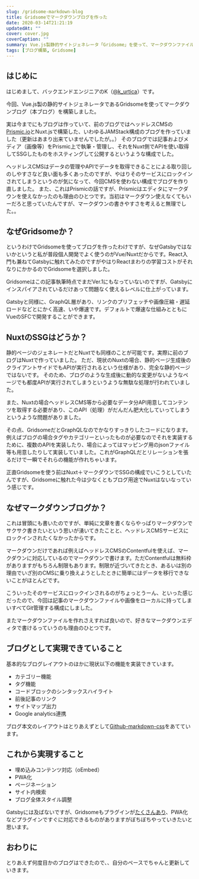 ```yaml
---
slug: /gridsome-markdown-blog
title: Gridsomeでマークダウンブログを作った
date: 2020-03-14T21:21:19
updatedAt: ""
cover: cover.jpg
coverCaption: ""
summary: Vue.js製静的サイトジェネレータ「Gridsome」を使って、マークダウンファイルでブログ記事を管理するマークダウンブログ（本ブログ）を作った話。
tags: [ブログ構築, Gridsome]
---
```


## はじめに

はじめまして、バックエンドエンジニアのK（[@k_urtica](https://twitter.com/k_urtica)）です。

今回、Vue.js製の静的サイトジェネレータであるGridsomeを使ってマークダウンブログ（本ブログ）を構築しました。

実は今までにもブログは作っていて、前のブログではヘッドレスCMSの[Prismic.io](https://prismic.io/)とNuxt.jsで構築した、いわゆるJAMStack構成のブログを作っていました（更新はあまり出来ていませんでしたが。。）
そのブログでは記事およびメディア（画像等）をPrismic上で執筆・管理し、それをNuxt側でAPIを使い取得してSSGしたものをホスティングして公開するというような構成でした。

ヘッドレスCMSはデータの管理やAPIでデータを取得できることによる取り回しのしやすさなど良い面も多くあったのですが、やはりそのサービスにロックインされてしまうというのが気になって、今回CMSを使わない構成でブログを作り直しました。
また、これはPrismicの話ですが、Prismicはエディタにマークダウンを使えなかったのも理由のひとつです。当初はマークダウン使えなくてもいーだろと思っていたんですが、マークダウンの書きやすさを考えると無理でした。。

## なぜGridsomeか？

というわけでGridsomeを使ってブログを作ったわけですが、なぜGatsbyではないかというと私が普段個人開発でよく使うのがVue/Nuxtだからです。React入門も兼ねてGatsbyに触れてみたのですがやはりReactまわりの学習コストがそれなりにかかるのでGridsomeを選択しました。

Gridsomeはこの記事執筆時点でまだVer.1にもなっていないのですが、Gatsbyにインスパイアされているだけあって問題なく使えるレベルに仕上がっています。

Gatsbyと同様に、GraphQL層があり、リンクのプリフェッチや画像圧縮・遅延ロードなどとにかく高速、いや爆速です。デフォルトで爆速な仕組みとともにVueのSFCで開発することができます。

## NuxtのSSGはどうか？

静的ページのジェネレートだとNuxtでも同様のことが可能です。実際に前のブログはNuxtで作っていました。
ただ、現状のNuxtの場合、静的ページ生成後のクライアントサイドでもAPIが実行されるという仕様があり、完全な静的ページではないです。
そのため、ブログのような生成後に動的な変更がないようなページでも都度APIが実行されてしまうというような無駄な処理が行われていました。

また、Nuxtの場合ヘッドレスCMS等から必要なデータ分API用意してコンテンツを取得する必要があり、このAPI（処理）がだんだん肥大化していってしまうというような問題がありました。

その点、GridsomeだとGraphQLなのでかなりすっきりしたコードになります。
例えばブログの場合タグやカテゴリーといったものが必要なのでそれを実装するために、複数のAPIを実装したり、場合によってはマッピング用のjsonファイル等も用意したりして実装していました。これがGraphQLだとリレーションを張るだけで一瞬でそれらの機能が作れちゃいます。

正直Gridsomeを使う前はNuxt＋マークダウンでSSGの構成でいこうとしていたんですが、Gridsomeに触れた今は少なくともブログ用途でNuxtはないなっていう感じです。

## なぜマークダウンブログか？

これは冒頭にも書いたのですが、単純に文章を書くならやっぱりマークダウンでサクサク書きたいという思いが湧いてきたことと、ヘッドレスCMSサービスにロックインされたくなかったからです。

マークダウンだけであれば例えばヘッドレスCMSのContentfulを使えば、マークダウンに対応しているのでマークダウンで書けます。ただContentfulは無料枠がありますがもちろん制限もあります。制限が近づいてきたとき、あるいは別の理由でいざ別のCMSに乗り換えようとしたときに簡単にはデータを移行できないことがほとんどです。

こういったそのサービスにロックインされるのがちょっとうーん、といった感じだったので、今回は記事のマークダウンファイルや画像をローカルに持ってしまいすべてGit管理する構成にしました。

またマークダウンファイルを作れさえすれば良いので、好きなマークダウンエディタで書けるっていうのも理由のひとつです。

## ブログとして実現できていること

基本的なブログレイアウトのほかに現状以下の機能を実装できています。

- カテゴリー機能
- タグ機能
- コードブロックのシンタックスハイライト
- 前後記事のリンク
- サイトマップ出力
- Google analytics連携

ブログ本文のレイアウトはとりあえずとして[Github-markdown-css](https://github.com/sindresorhus/github-markdown-css)をあてています。

## これから実現すること

- 埋め込みコンテンツ対応（oEmbed）
- PWA化
- ページネーション
- サイト内検索
- ブログ全体スタイル調整

Gatsbyには及ばないですが、Gridsomeもプラグインが[たくさんあり](https://gridsome.org/plugins/)、PWA化などプラグインですぐに対応できるものがありますがぼちぼちやっていきたいと思います。

## おわりに

とりあえず何度目かのブログはできたので、、自分のペースでちゃんと更新していきます。
